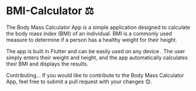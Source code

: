 # BMI-Calculator ⚖️

The Body Mass Calculator App is a simple application designed to calculate the body mass index (BMI) of an individual.
BMI is a commonly used measure to determine if a person has a healthy weight for their height.

The app is built in Flutter and can be easily used on any device .
The user simply enters their weight and height, and the app automatically calculates their BMI and displays the results.

Contributing...
If you would like to contribute to the Body Mass Calculator App, feel free to submit a pull request with your changes 😊.
